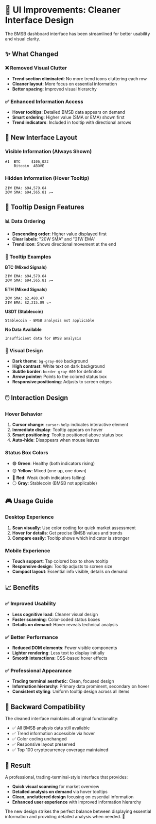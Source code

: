# 🎨 UI Improvements: Cleaner Interface Design

The BMSB dashboard interface has been streamlined for better usability and visual clarity.

## ✨ What Changed

### ❌ Removed Visual Clutter
- **Trend section eliminated**: No more trend icons cluttering each row
- **Cleaner layout**: More focus on essential information
- **Better spacing**: Improved visual hierarchy

### ✅ Enhanced Information Access
- **Hover tooltips**: Detailed BMSB data appears on demand
- **Smart ordering**: Higher value (SMA or EMA) shown first
- **Trend indicators**: Included in tooltip with directional arrows

## 🎯 New Interface Layout

### Visible Information (Always Shown)
```
#1  BTC     $106,022
    Bitcoin  ABOVE
```

### Hidden Information (Hover Tooltip)
```
21W EMA: $94,579.64
20W SMA: $94,565.81 ↗→
```

## 🎨 Tooltip Design Features

### 📊 Data Ordering
- **Descending order**: Higher value displayed first
- **Clear labels**: "20W SMA" and "21W EMA" 
- **Trend icon**: Shows directional movement at the end

### 🎯 Tooltip Examples

**BTC (Mixed Signals)**
```
21W EMA: $94,579.64
20W SMA: $94,565.81 ↗→
```

**ETH (Mixed Signals)**  
```
20W SMA: $2,480.47
21W EMA: $2,215.09 ↘→
```

**USDT (Stablecoin)**
```
Stablecoin - BMSB analysis not applicable
```

**No Data Available**
```
Insufficient data for BMSB analysis
```

### 🎨 Visual Design
- **Dark theme**: `bg-gray-800` background
- **High contrast**: White text on dark background
- **Subtle border**: `border-gray-600` for definition
- **Arrow pointer**: Points to the colored status box
- **Responsive positioning**: Adjusts to screen edges

## 🖱️ Interaction Design

### Hover Behavior
1. **Cursor change**: `cursor-help` indicates interactive element
2. **Immediate display**: Tooltip appears on hover
3. **Smart positioning**: Tooltip positioned above status box
4. **Auto-hide**: Disappears when mouse leaves

### Status Box Colors
- 🟢 **Green**: Healthy (both indicators rising)
- 🟡 **Yellow**: Mixed (one up, one down)  
- 🔴 **Red**: Weak (both indicators falling)
- ⚪ **Gray**: Stablecoin (BMSB not applicable)

## 🎮 Usage Guide

### Desktop Experience
1. **Scan visually**: Use color coding for quick market assessment
2. **Hover for details**: Get precise BMSB values and trends
3. **Compare easily**: Tooltip shows which indicator is stronger

### Mobile Experience
- **Touch support**: Tap colored box to show tooltip
- **Responsive design**: Tooltip adjusts to screen size
- **Compact layout**: Essential info visible, details on demand

## 📈 Benefits

### ✅ Improved Usability
- **Less cognitive load**: Cleaner visual design
- **Faster scanning**: Color-coded status boxes
- **Details on demand**: Hover reveals technical analysis

### ✅ Better Performance  
- **Reduced DOM elements**: Fewer visible components
- **Lighter rendering**: Less text to display initially
- **Smooth interactions**: CSS-based hover effects

### ✅ Professional Appearance
- **Trading terminal aesthetic**: Clean, focused design
- **Information hierarchy**: Primary data prominent, secondary on hover
- **Consistent styling**: Uniform tooltip design across all items

## 🔄 Backward Compatibility

The cleaned interface maintains all original functionality:
- ✅ All BMSB analysis data still available
- ✅ Trend information accessible via hover
- ✅ Color coding unchanged
- ✅ Responsive layout preserved
- ✅ Top 100 cryptocurrency coverage maintained

## 🎯 Result

A professional, trading-terminal-style interface that provides:
- **Quick visual scanning** for market overview
- **Detailed analysis on demand** via hover tooltips  
- **Clean, uncluttered design** focusing on essential information
- **Enhanced user experience** with improved information hierarchy

The new design strikes the perfect balance between displaying essential information and providing detailed analysis when needed. 🚀